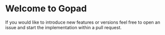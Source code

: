 # Welcome to Gopad

If you would like to introduce new features or versions feel free to open an
issue and start the implementation within a pull request.
